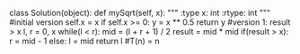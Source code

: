 class Solution(object):
    def mySqrt(self, x):
        """
        :type x: int
        :rtype: int
        """
        #initial version
        self.x = x
        if self.x >= 0:
            y = x ** 0.5
            return y
        #version 1: result > x
        l, r = 0, x
        while(l < r):
            mid = (l + r + 1) / 2
            result = mid * mid
            if(result > x):
                r = mid - 1
            else:
                l = mid
        return l
        #T(n) = n    
